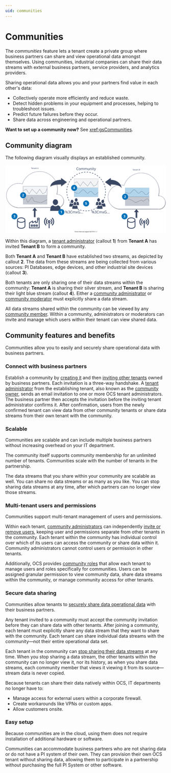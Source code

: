 ```yaml
---
uid: communities
---
```


# Communities

The _communities_ feature lets a tenant create a private group where business partners can share and view operational data amongst themselves. Using communities, industrial companies can share their data streams with external business partners, service providers, and analytics providers. 

Sharing operational data allows you and your partners find value in each other's data: 

* Collectively operate more efficiently and reduce waste.
* Detect hidden problems in your equipment and processes, helping to troubleshoot issues.
* Predict future failures before they occur.
* Share data across engineering and operational partners.  

**Want to set up a community now?** See <xref:gsCommunities>.

## Community diagram

The following diagram visually displays an established community. 

![Community diagram](images/community-diagram.svg)

Within this diagram, a [tenant administrator](xref:communityroles#tenant-administrator) (callout **1**) from  **Tenant A** has invited **Tenant B** to form a community. 

Both **Tenant A** and **Tenant B** have established two streams, as depicted by callout **2**. The data from these streams are being collected from various sources: PI Databases, edge devices, and other industrial site devices (callout **3**). 

Both tenants are only sharing one of their data streams within the community: **Tenant A** is sharing their silver stream, and **Tenant B** is sharing their light blue stream (callout **4**). Either a [community administrator](xref:communityroles#community-administrator) or [community moderator](xref:communityroles#community-moderator) must explicitly share a data stream.

All data streams shared within the community can be viewed by any [community member](xref:communityroles#community-member). Within a community, administrators or moderators can invite and manage which users within their tenant can view shared data.

## Community features and benefits

Communities allow you to easily and securely share operational data with business partners. 

### Connect with business partners

Establish a community by [creating it](add-community) and then [inviting other tenants](xref:managecommunity) owned by business partners. Each invitation is a three-way handshake. A [tenant administrator](xref:communityroles#tenant-administrator) from the establishing tenant, also known as the [community owner](xref:communityroles#community-owner), sends an email invitation to one or more OCS tenant administrators. The business partner then accepts the invitation before the inviting tenant administrator confirms it. After confirmation, users from the newly confirmed tenant can view data from other community tenants or share data streams from their own tenant with the community.

### Scalable

Communities are scalable and can include multiple business partners without increasing overhead on your IT department. 

The community itself supports community membership for an unlimited number of tenants. Communities scale with the number of tenants in the partnership.

The data streams that you share within your community are scalable as well. You can share no data streams or as many as you like. You can stop sharing data streams at any time, after which partners can no longer view those streams.

### Multi-tenant users and permissions

Communities support multi-tenant management of users and permissions. 

Within each tenant, [community administrators](xref:communityroles#tenant-administrator#community-administrator) can independently [invite or remove users](xref#managecommunityusers), keeping user and permissions separate from other tenants in the community. Each tenant within the community has individual control over which of its users can access the community or share data within it. Community administrators cannot control users or permission in other tenants.

Additionally, OCS provides [community roles](xref:communityroles) that allow each tenant to manage users and roles specifically for communities. Users can be assigned granular permission to view community data, share data streams within the community, or manage community access for other tenants.

### Secure data sharing

Communities allow tenants to [securely share data operational data](xref:ShareStreams#share-streams) with their business partners. 

Any tenant invited to a community must accept the community invitation before they can share data with other tenants. After joining a community, each tenant must explicitly share any data stream that they want to share with the community. Each tenant can share individual data streams with the community&mdash;not their entire operational data set. 

Each tenant in the community can [stop sharing their data streams](xref:ShareStreams#unshare-streams-from-community-details) at any time. When you stop sharing a data stream, the other tenants within the community can no longer view it, nor its history, as when you share data streams, each community member that views it viewing it from its source&mdash;stream data is never copied. 

Because tenants can share their data natively within OCS, IT departments no longer have to:

* Manage access for external users within a corporate firewall.
* Create workarounds like VPNs or custom apps.
* Allow customers onsite.
  
### Easy setup

Because communities are in the cloud, using them does not require installation of additional hardware or software.

Communities can accommodate business partners who are not sharing data or do not have a PI system of their own. They can provision their own OCS tenant without sharing data, allowing them to participate in a partnership without purchasing the full PI System or other software.
